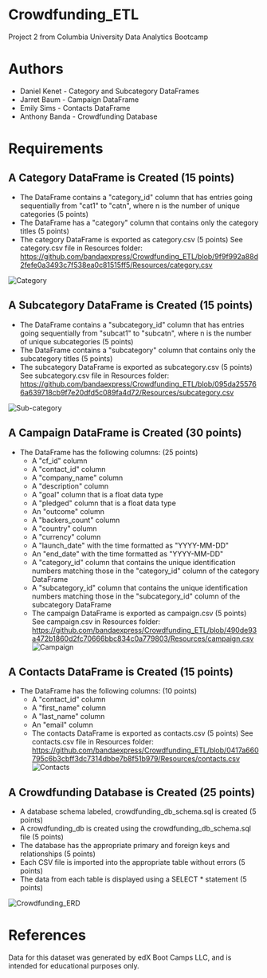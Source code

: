 # Crowdfunding_ETL
Project 2 from Columbia University Data Analytics Bootcamp

# Authors
- Daniel Kenet - Category and Subcategory DataFrames
- Jarret Baum - Campaign DataFrame
- Emily Sims - Contacts DataFrame
- Anthony Banda - Crowdfunding Database


# Requirements

## A Category DataFrame is Created (15 points)
- The DataFrame contains a "category_id" column that has entries going sequentially from "cat1" to "catn", where n is the number of unique categories (5 points)
- The DataFrame has a "category" column that contains only the category titles (5 points)
- The category DataFrame is exported as category.csv (5 points) See category.csv file in Resources folder: https://github.com/bandaexpress/Crowdfunding_ETL/blob/9f9f992a88d2fefe0a3493c7f538ea0c81515ff5/Resources/category.csv
  
![Category](https://github.com/bandaexpress/Crowdfunding_ETL/assets/17518802/05bc199b-0fd3-4f2a-8d97-660c4eebe991)


## A Subcategory DataFrame is Created (15 points)
- The DataFrame contains a "subcategory_id" column that has entries going sequentially from "subcat1" to "subcatn", where n is the number of unique subcategories (5 points)
- The DataFrame contains a "subcategory" column that contains only the subcategory titles (5 points)
- The subcategory DataFrame is exported as subcategory.csv (5 points) See subcategory.csv file in Resources folder: https://github.com/bandaexpress/Crowdfunding_ETL/blob/095da255766a639718cb9f7e20dfd5c089fa4d72/Resources/subcategory.csv
  
![Sub-category](https://github.com/bandaexpress/Crowdfunding_ETL/assets/17518802/20d52dfe-9535-45e1-a6a8-64c660ba09d2)


## A Campaign DataFrame is Created (30 points)
- The DataFrame has the following columns: (25 points)
  - A "cf_id" column
  - A "contact_id" column
  - A "company_name" column
  - A "description" column
  - A "goal" column that is a float data type
  - A "pledged" column that is a float data type
  - An "outcome" column
  - A "backers_count" column
  - A "country" column
  - A "currency" column
  - A "launch_date" with the time formatted as "YYYY-MM-DD"
  - An "end_date" with the time formatted as "YYYY-MM-DD"
  - A "category_id" column that contains the unique identification numbers matching those in the "category_id" column of the category DataFrame
  - A "subcategory_id" column that contains the unique identification numbers matching those in the "subcategory_id" column of the subcategory DataFrame
  - The campaign DataFrame is exported as campaign.csv (5 points) See campaign.csv in Resources folder: https://github.com/bandaexpress/Crowdfunding_ETL/blob/490de93a472b1860d2fc70666bbc834c0a779803/Resources/campaign.csv
  ![Campaign](https://github.com/bandaexpress/Crowdfunding_ETL/assets/17518802/d2a24a14-5234-4147-85ed-695577e2a35c)


## A Contacts DataFrame is Created (15 points)
- The DataFrame has the following columns: (10 points)
  - A "contact_id" column
  - A "first_name" column
  - A "last_name" column
  - An "email" column
  - The contacts DataFrame is exported as contacts.csv (5 points) See contacts.csv file in Resources folder: https://github.com/bandaexpress/Crowdfunding_ETL/blob/0417a660795c6b3cbff3dc7314dbbe7b8f51b979/Resources/contacts.csv
  ![Contacts](https://github.com/bandaexpress/Crowdfunding_ETL/assets/17518802/afb89420-27ea-4d81-a339-51d782ad410f)


## A Crowdfunding Database is Created (25 points)
- A database schema labeled, crowdfunding_db_schema.sql is created (5 points)
- A crowdfunding_db is created using the crowdfunding_db_schema.sql file (5 points)
- The database has the appropriate primary and foreign keys and relationships (5 points)
- Each CSV file is imported into the appropriate table without errors (5 points)
- The data from each table is displayed using a SELECT * statement (5 points)

![Crowdfunding_ERD](https://github.com/bandaexpress/Crowdfunding_ETL/assets/17518802/433de0ff-deb8-4412-b482-fd09edfd75b1)

# References
Data for this dataset was generated by edX Boot Camps LLC, and is intended for educational purposes only.
